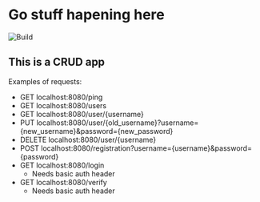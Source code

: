 # Go stuff hapening here
![Build](https://github.com/OFFLUCK/mts-go-classes/actions/workflows/build.yml/badge.svg)

## This is a CRUD app

Examples of requests:
- GET localhost:8080/ping
- GET localhost:8080/users
- GET localhost:8080/user/{username}
- PUT localhost:8080/user/{old_username}?username={new_username}&password={new_password}
- DELETE localhost:8080/user/{username}
- POST localhost:8080/registration?username={username}&password={password}
- GET localhost:8080/login
    - Needs basic auth header
- GET localhost:8080/verify
    - Needs basic auth header
